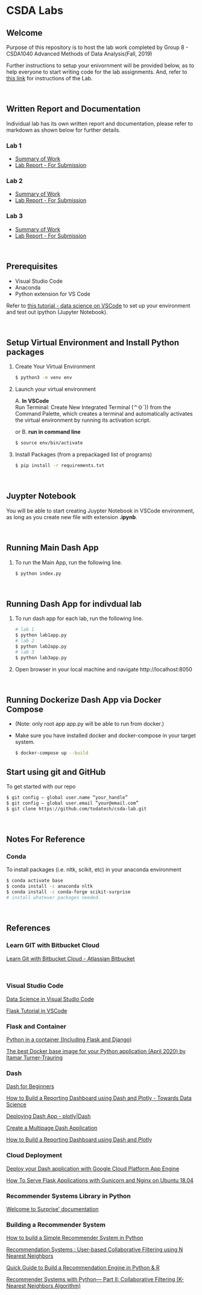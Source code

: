# CSDA Labs

## Welcome
Purpose of this repository is to host the lab work completed by Group 8 - CSDA1040 Advanced Methods of Data Analysis(Fall, 2019)

Further instructions to setup your enivornment will be provided below, as to help everyone to start writing code for the lab assignments. And, refer to [this link](instruction.md) for instructions of the Lab.  

<br />

## Written Report and Documentation

Individual lab has its own written report and documentation, please refer to markdown as shown below for further details.

### Lab 1

- [Summary of Work](lab1/summary_of_work_lab1.md)
- [Lab Report - For Submission](lab1/lab1_submission.md)

### Lab 2

- [Summary of Work](lab2/summary_of_work_lab2.md)
- [Lab Report - For Submission](lab2/lab2_submission.md)

### Lab 3

- [Summary of Work](lab3/summary_of_work_lab3.md)
- [Lab Report - For Submission](lab3/lab3_submission.md)

<br />  

## Prerequisites

- Visual Studio Code
- Anaconda
- Python extension for VS Code

Refer to [this tutorial - data science on VSCode](https://code.visualstudio.com/docs/python/data-science-tutorial) to set up your environment and test out ipython (Jupyter Notebook).

<br />  

## Setup Virtual Environment and Install Python packages

1. Create Your Virtual Environment  

    ```bash
    $ python3 -m venv env
    ```

2. Launch your virtual environment  

    A. **In VSCode**  
    Run Terminal: Create New Integrated Terminal (⌃⇧`)) from the Command Palette, which creates a terminal and automatically activates the virtual environment by running its activation script.  

    or B. **run in command line**

    ```bash
    $ source env/bin/activate
    ```

3. Install Packages (from a prepackaged list of programs)

    ```bash
    $ pip install -r requirements.txt
    ```

<br />  

## Juypter Notebook

You will be able to start creating Juypter Notebook in VSCode environment, as long as you create new file with extension **.ipynb**.

<br />

## Running Main Dash App

1. To run the Main App, run the following line.

    ```bash
    $ python index.py
    ```

<br />  

## Running Dash App for indivdual lab

1. To run dash app for each lab, run the following line.

    ```bash
    # lab 1
    $ python lab1app.py  
    # lab 2
    $ python lab2app.py  
    # lab 3
    $ python lab3app.py  
    ```

2. Open browser in your local machine and navigate http://localhost:8050

<br />  

## Running Dockerize Dash App via Docker Compose

- (Note: only root app app.py will be able to run from docker.)  

- Make sure you have installed docker and docker-compose in your target system.

    ```bash
    $ docker-compose up --build
    ```

## Start using git and GitHub

To get started with our repo

```bash
$ git config — global user.name “your_handle”
$ git config — global user.email “your@email.com”
$ git clone https://github.com/todatech/csda-lab.git
```

<br />  

## Notes For Reference

### Conda

To install packages (i.e. nltk, scikit, etc) in your anaconda environment  

```bash
$ conda activate base  
$ conda install -c anaconda nltk  
$ conda install -c conda-forge scikit-surprise  
# install whatever packages needed.
```

<br />  

## References

### Learn GIT with Bitbucket Cloud

[Learn Git with Bitbucket Cloud - Atlassian Bitbucket](https://www.atlassian.com/git/tutorials/learn-git-with-bitbucket-cloud)

<br />  

### Visual Studio Code

[Data Science in Visual Studio Code](https://code.visualstudio.com/docs/python/data-science-tutorial)

[Flask Tutorial in VSCode](https://code.visualstudio.com/docs/python/tutorial-flask)

### Flask and Container

[Python in a container (Including Flask and Django)](https://code.visualstudio.com/docs/containers/quickstart-python)

[The best Docker base image for your Python application (April 2020) by Itamar Turner-Trauring](https://pythonspeed.com/articles/base-image-python-docker-images/)

### Dash

[Dash for Beginners](https://www.datacamp.com/community/tutorials/learn-build-dash-python)

[How to Build a Reporting Dashboard using Dash and Plotly - Towards Data Science](https://towardsdatascience.com/how-to-build-a-complex-reporting-dashboard-using-dash-and-plotl-4f4257c18a7f)

[Deploying Dash App - plotly|Dash](https://dash.plotly.com/deployment)

[Create a Multipage Dash Application](https://towardsdatascience.com/create-a-multipage-dash-application-eceac464de91)

[How to Build a Reporting Dashboard using Dash and Plotly](https://towardsdatascience.com/how-to-build-a-complex-reporting-dashboard-using-dash-and-plotl-4f4257c18a7f)

### Cloud Deployment

[Deploy your Dash application with Google Cloud Platform App Engine](https://datasciencecampus.github.io/deploy-dash-with-gcp/)

[How To Serve Flask Applications with Gunicorn and Nginx on Ubuntu 18.04](https://www.digitalocean.com/community/tutorials/how-to-serve-flask-applications-with-gunicorn-and-nginx-on-ubuntu-18-04)

### Recommender Systems Library in Python

[Welcome to Surprise' documentation](https://surprise.readthedocs.io/en/stable/)

### Building a Recommender System

[How to build a Simple Recommender System in Python](https://towardsdatascience.com/how-to-build-a-simple-recommender-system-in-python-375093c3fb7d)

[Recommendation Systems : User-based Collaborative Filtering using N Nearest Neighbors](https://medium.com/sfu-cspmp/recommendation-systems-user-based-collaborative-filtering-using-n-nearest-neighbors-bf7361dc24e0)

[Quick Guide to Build a Recommendation Engine in Python & R](https://www.analyticsvidhya.com/blog/2016/06/quick-guide-build-recommendation-engine-python/)

[Recommender Systems with Python— Part II: Collaborative Filtering (K-Nearest Neighbors Algorithm)](https://heartbeat.fritz.ai/recommender-systems-with-python-part-ii-collaborative-filtering-k-nearest-neighbors-algorithm-c8dcd5fd89b2)
